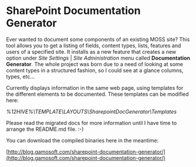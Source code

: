 # SharePoint Documentation Generator

Ever wanted to document some components of an existing MOSS site? This tool allows you to get a listing of fields, content types, lists, features and users of a specified site.
It installs as a new feature that creates a new option under _Site Settings_ | _Site Administration_ menu called **Documentation Generator**.
The whole project was born due to a need of looking at some content types in a structured fashion, so I could see at a glance columns, types, etc...

Currently displays information in the same web page, using templates for the different elements to be documented. These templates can be modified here:

_%12HIVE%\TEMPLATE\LAYOUTS\SharepointDocGenerator\Templates_

Please read the migrated docs for more information until I have time to arrange the README.md file. :-)

You can download the compiled binaries here in the meantime:

[http://blog.gamosoft.com/sharepoint-documentation-generator/](http://blog.gamosoft.com/sharepoint-documentation-generator/)
